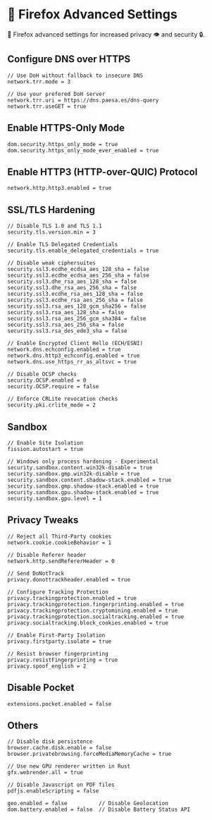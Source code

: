 # 🦊 Firefox Advanced Settings

🦊 Firefox advanced settings for increased privacy 👁️  and security 🔒.

## Configure DNS over HTTPS

    // Use DoH without fallback to insecure DNS
    network.trr.mode = 3

    // Use your prefered DoH server
    network.trr.uri = https://dns.paesa.es/dns-query
    network.trr.useGET = true

## Enable HTTPS-Only Mode

    dom.security.https_only_mode = true
    dom.security.https_only_mode_ever_enabled = true

## Enable HTTP3 (HTTP-over-QUIC) Protocol

    network.http.http3.enabled = true

## SSL/TLS Hardening

    // Disable TLS 1.0 and TLS 1.1
    security.tls.version.min = 3
    
    // Enable TLS Delegated Credentials
    security.tls.enable_delegated_credentials = true

    // Disable weak ciphersuites
    security.ssl3.ecdhe_ecdsa_aes_128_sha = false
    security.ssl3.ecdhe_ecdsa_aes_256_sha = false
    security.ssl3.dhe_rsa_aes_128_sha = false
    security.ssl3.dhe_rsa_aes_256_sha = false
    security.ssl3.ecdhe_rsa_aes_128_sha = false
    security.ssl3.ecdhe_rsa_aes_256_sha = false
    security.ssl3.rsa_aes_128_gcm_sha256 = false
    security.ssl3.rsa_aes_128_sha = false
    security.ssl3.rsa_aes_256_gcm_sha384 = false
    security.ssl3.rsa_aes_256_sha = false
    security.ssl3.rsa_des_ede3_sha = false

    // Enable Encrypted Client Hello (ECH/ESNI)
    network.dns.echconfig.enabled = true
    network.dns.http3_echconfig.enabled = true
    network.dns.use_https_rr_as_altsvc = true

    // Disable OCSP checks
    security.OCSP.enabled = 0
    security.OCSP.require = false

    // Enforce CRLite revocation checks
    security.pki.crlite_mode = 2

## Sandbox

    // Enable Site Isolation
    fission.autostart = true

    // Windows only process hardening - Experimental
    security.sandbox.content.win32k-disable = true
    security.sandbox.gmp.win32k-disable = true
    security.sandbox.content.shadow-stack.enabled = true
    security.sandbox.gmp.shadow-stack.enabled = true
    security.sandbox.gpu.shadow-stack.enabled = true
    security.sandbox.gpu.level = 1

## Privacy Tweaks

    // Reject all Third-Party cookies
    network.cookie.cookieBehavior = 1

    // Disable Referer header
    network.http.sendRefererHeader = 0

    // Send DoNotTrack
    privacy.donottrackheader.enabled = true

    // Configure Tracking Protection
    privacy.trackingprotection.enabled = true
    privacy.trackingprotection.fingerprinting.enabled = true
    privacy.trackingprotection.cryptomining.enabled = true
    privacy.trackingprotection.socialtracking.enabled = true
    privacy.socialtracking.block_cookies.enabled = true

    // Enable First-Party Isolation
    privacy.firstparty.isolate = true

    // Resist browser fingerprinting
    privacy.resistFingerprinting = true
    privacy.spoof_english = 2

## Disable Pocket

    extensions.pocket.enabled = false
<!-- ## Enable Containers

    privacy.userContext.enabled = true
    privacy.userContext.ui.enabled = true -->

## Others

    // Disable disk persistence
    browser.cache.disk.enable = false
    browser.privatebrowsing.forceMediaMemoryCache = true

    // Use new GPU renderer written in Rust
    gfx.webrender.all = true 

    // Disable Javascript on PDF files
    pdfjs.enableScripting = false
    
    geo.enabled = false          // Disable Geolocation
    dom.battery.enabled = false  // Disable Battery Status API
